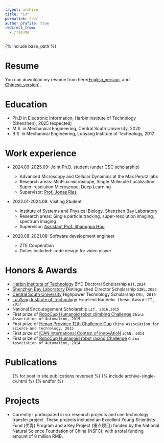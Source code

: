 ```yaml
---
layout: archive
title: "CV"
permalink: /cv/
author_profile: true
redirect_from:
  - /resume
---
```


{% include base_path %}


Resume
======
You can download my resume from here([English_version](https://github.com/hitsh95/shahao/blob/master/files/CV(Eng)_20241122.pdf), and [Chinese_version](https://github.com/hitsh95/shahao/blob/master/files/CV_20241122.pdf)).

Education
======
* Ph.D in Electronic Information, Harbin Institute of Technology (Shenzhen), 2025 (expected)
* M.S. in Mechanical Engineering, Central South University, 2020
* B.S. in Mechanical Engineering, Luoyang Institute of Technology, 2017

Work experience
======
* 2024.09-2025.09: Joint Ph.D. student (under CSC scholarship)
  * Advanced Microscopy and Cellular Dynamics at the Max Perutz labs
  * Research areas: MinFlux microscope, Single Molecule Localization Super-resolution Microscope, Deep Learning
  * Supervisor: [Prof. Jonas Ries](https://rieslab.de/)

* 2022.01-2024.09: Visiting Student
  * Institute of Systems and Physical Biology, Shenzhen Bay Laboratory
  * Research areas: Single particle tracking, super-resolution imaging, spectrum imaging
  * Supervisor: [Assistant Prof. Shangguo Hou](https://www.szbl.ac.cn/en/scientificresearch/researchteam/2044.html) 
    
* 2020.08-2021.08: Software development engineer
  * ZTE Cooperation
  * Duties included: code design for video player
  
Honors & Awards
======
* [Harbin Institute of Technology](http://global.hitsz.edu.cn/) BYD Doctoral Scholarship `HIT,2024`
* [Shenzhen Bay Laboratory](https://www.szbl.ac.cn/) Distinguished Director Scholarship `SZBL,2023`
* [Central South University](https://en.csu.edu.cn/) Highpower Technology Scholarship  `CSU, 2019`
* [LuoYang Institute of Technology](https://www.lit.edu.cn/) Excellent Bachelor Thesis Award `LIT, 2017`
* National Encouragement Scholarship `LIT, 2016,2015`
* First prize of [RoboCup Humanoid robot climbing Challenge](http://crc.drct-caa.org.cn/index.php/race?catid=2) `China Association of Automation, 2015`
* First prize of [Henan Province 12th Challenge Cup](https://www.tiaozhanbei.net/) `China Association for Science and Technology, 2015`
* First prize of [iCAN International Contest of innovAtioN](http://www.g-ican.com/home/index) `iCAN, 2014`
* First prize of [RoboCup Humanoid robot racing Challenge](http://crc.drct-caa.org.cn/index.php/race?catid=2) `China Association of Automation, 2014`

Publications
======
  <ul>{% for post in site.publications reversed %}
    {% include archive-single-cv.html %}
  {% endfor %}</ul>
  
  
Projects
======
* Currently I participated in six research projects and one technology transfer project. These projects included an Excellent Young Scientists Fund (优青) Program and a Key Project (重点项目) funded by the National Natural Science Foundation of China (NSFC), with a total funding amount of 8 million RMB.
